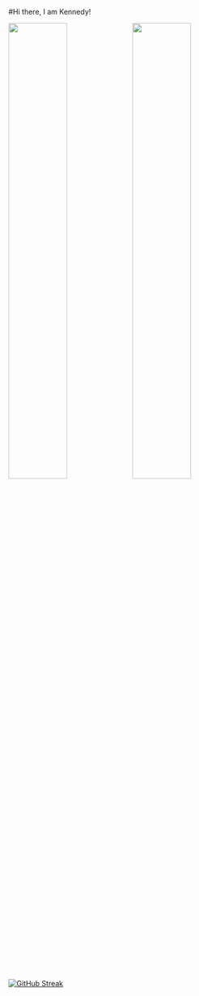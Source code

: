 #Hi there, I am Kennedy!

<img align="left"  width="48%" src ="https://github-readme-stats.vercel.app/api?username=dankukennedy&show_icons=true&theme=radical"/>

<img align="center" width="48%" src ="https://github-readme-stats.vercel.app/api/top-langs/?username=dankukennedy&layout=compact"/>

[![GitHub Streak](https://streak-stats.demolab.com/?user=dankukennedy&currStreakNum=2FD3EB&fire=pink&sideLabels=F00&date_format=[Y.]n.j)](https://git.io/streak-stats)

